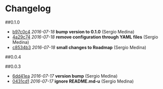 # Changelog

##0.1.0

- [b97c0c4](https://github.com/barcoo/redis_rds/commit/b97c0c4) *2016-07-18* __bump version to 0.1.0__ (Sergio Medina)
- [4a29c74](https://github.com/barcoo/redis_rds/commit/4a29c74) *2016-07-18* __remove configuration through YAML files__ (Sergio Medina)
- [c8534b3](https://github.com/barcoo/redis_rds/commit/c8534b3) *2016-07-18* __small changes to Roadmap__ (Sergio Medina)

##0.0.4



##0.0.3

- [6dd41ea](https://github.com/barcoo/redis_rds/commit/6dd41ea) *2016-07-17* __version bump__ (Sergio Medina)
- [0431cd1](https://github.com/barcoo/redis_rds/commit/0431cd1) *2016-07-17* __ignore README.md-u__ (Sergio Medina)
